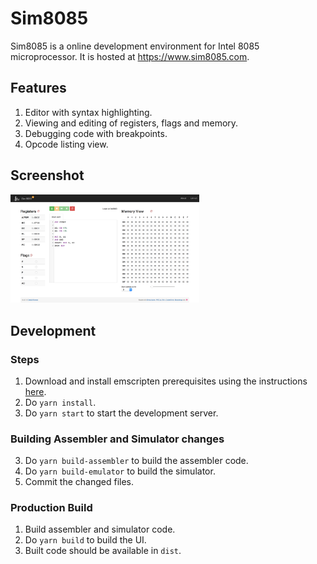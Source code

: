 Sim8085
=======

Sim8085 is a online development environment for Intel 8085 microprocessor. It is
hosted at https://www.sim8085.com.

## Features

1. Editor with syntax highlighting.
2. Viewing and editing of registers, flags and memory.
3. Debugging code with breakpoints.
4. Opcode listing view.

## Screenshot

<img src="src/static/screen.png" width="60%"/>

## Development

### Steps

1. Download and install emscripten prerequisites using the instructions [here](https://kripken.github.io/emscripten-site/docs/getting_started/downloads.html#platform-notes-installation-instructions-sdk).
2. Do `yarn install`.
3. Do `yarn start` to start the development server.

### Building Assembler and Simulator changes
3. Do `yarn build-assembler` to build the assembler code.
4. Do `yarn build-emulator` to build the simulator.
5. Commit the changed files.

### Production Build

1. Build assembler and simulator code.
2. Do `yarn build` to build the UI.
3. Built code should be available in `dist`.
 